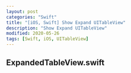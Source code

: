 ```yaml
---
layout: post
categories: "Swift"
title: "[iOS, Swift] Show Expand UITableView"
description: "Show Expand UITableView"
modified: 2020-05-26
tags: [Swift, iOS, UITableView]
---
```


## ExpandedTableView.swift
<script src="https://gist.github.com/tigi44/11ea867de99aba0b540bfb6c051811e8.js"></script>
